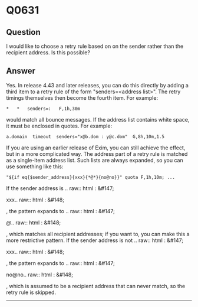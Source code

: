 Q0631
=====

Question
--------

I would like to choose a retry rule based on on the sender rather than
the recipient address. Is this possible?

Answer
------

Yes. In release 4.43 and later releases, you can do this directly by
adding a third item to a retry rule of the form "senders=\<address
list\>". The retry timings themselves then become the fourth item. For
example:

    *   *   senders=:   F,1h,30m

would match all bounce messages. If the address list contains white
space, it must be enclosed in quotes. For example:

    a.domain  timeout  senders="x@b.dom : y@c.dom"  G,8h,10m,1.5

If you are using an earlier release of Exim, you can still achieve the
effect, but in a more complicated way. The address part of a retry rule
is matched as a single-item address list. Such lists are always
expanded, so you can use something like this:

    "${if eq{$sender_address}{xxx}{*@*}{no@no}}" quota F,1h,10m; ...

If the sender address is .. raw:: html
:   &\#147;

xxx.. raw:: html
:   &\#148;

, the pattern expands to .. raw:: html
:   &\#147;

*@*.. raw:: html
:   &\#148;

, which matches all recipient addresses; if you want to, you can make this a more restrictive pattern. If the sender address is not .. raw:: html
:   &\#147;

xxx.. raw:: html
:   &\#148;

, the pattern expands to .. raw:: html
:   &\#147;

no@no.. raw:: html
:   &\#148;

, which is assumed to be a recipient address that can never match, so
the retry rule is skipped.

* * * * *

